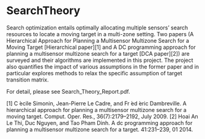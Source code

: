 # SearchTheory

Search optimization entails optimally allocating multiple sensors’ search resources to locate a moving target in a multi-zone setting. Two papers (A Hierarchical Approach for Planning a Multisensor Multizone Search for a Moving Target [Hierarchical paper][1] and A DC programming approach for planning a multisensor multizone search for a target [DCA paper][2]) are surveyed and their algorithms are implemented in this project. The project also quantifies the impact of various assumptions in the former paper and in particular explores methods to relax the specific assumption of target transition matrix.

For detail, please see Search_Theory_Report.pdf.

[1] C ́ecile Simonin, Jean-Pierre Le Cadre, and Fr ́ed ́eric Dambreville. A hierarchical approach for planning a multisensor multizone search for a moving target. Comput. Oper. Res., 36(7):2179–2192, July 2009.
[2] Hoai An Le Thi, Duc Nguyen, and Tao Pham Dinh. A dc programming approach for planning a multisensor multizone search for a target. 41:231–239, 01 2014.
